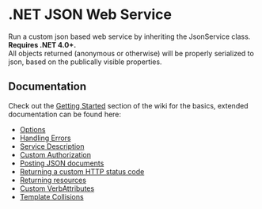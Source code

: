 .NET JSON Web Service
=============

Run a custom json based web service by inheriting the JsonService class.  **Requires .NET 4.0+.**  
All objects returned (anonymous or otherwise) will be properly serialized to json, based on the publically visible properties.

Documentation
-------

Check out the [Getting Started](https://github.com/strider-/Json-Service/wiki) section of the wiki for the basics, extended documentation can be found here:

* [Options](https://github.com/strider-/Json-Service/wiki/Options)  
* [Handling Errors](https://github.com/strider-/Json-Service/wiki/Handling-errors)  
* [Service Description](https://github.com/strider-/Json-Service/wiki/Service-description)  
* [Custom Authorization](https://github.com/strider-/Json-Service/wiki/Custom-authorization)  
* [Posting JSON documents](https://github.com/strider-/Json-Service/wiki/Posting-json-documents)  
* [Returning a custom HTTP status code](https://github.com/strider-/Json-Service/wiki/Returning-a-custom-http-status-code)  
* [Returning resources](https://github.com/strider-/Json-Service/wiki/Returning-resources)
* [Custom VerbAttributes](https://github.com/strider-/Json-Service/wiki/Custom-verbattributes)  
* [Template Collisions](https://github.com/strider-/Json-Service/wiki/Template-Collisions)  

